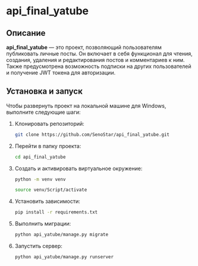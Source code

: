 # api_final_yatube

## Описание
**api_final_yatube** — это проект, позволяющий пользователям публиковать личные посты. Он включает в себя функционал для чтения, создания, удаления и редактирования постов и комментариев к ним. Также предусмотрена возможность подписки на других пользователей и получение JWT токена для авторизации.

## Установка и запуск

Чтобы развернуть проект на локальной машине для Windows, выполните следующие шаги:

1. Клонировать репозиторий:
   ```bash
   git clone https://github.com/SenoStar/api_final_yatube.git
   ```
2. Перейти в папку проекта:
   ```bash
   cd api_final_yatube
   ```
3. Создать и активировать виртуальное окружение:
   ```bash
   python -m venv venv
   ```
   ```bash
   source venv/Script/activate
   ```
4. Установить зависимости:
   ```bash
   pip install -r requirements.txt
   ```
5. Выполнить миграции:
   ```bash
   python api_yatube/manage.py migrate
   ```
6. Запустить сервер:
   ```bash
   python api_yatube/manage.py runserver
   ```
